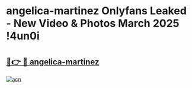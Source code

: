 # angelica-martinez Onlyfans Leaked - New Video & Photos March 2025 !4un0i

# <h2><a href="https://734s5a.iuczelnia.edu.pl?title=angelica-martinez&ref=4un0i">🔗👉 🔴 angelica-martinez</a></h2>

[![acn](https://github.com/user-attachments/assets/0f9c940e-d8b0-45ae-aac7-cd30a18b3e1c)](https://734s5a.iuczelnia.edu.pl?title=angelica-martinez&ref=4un0i)

